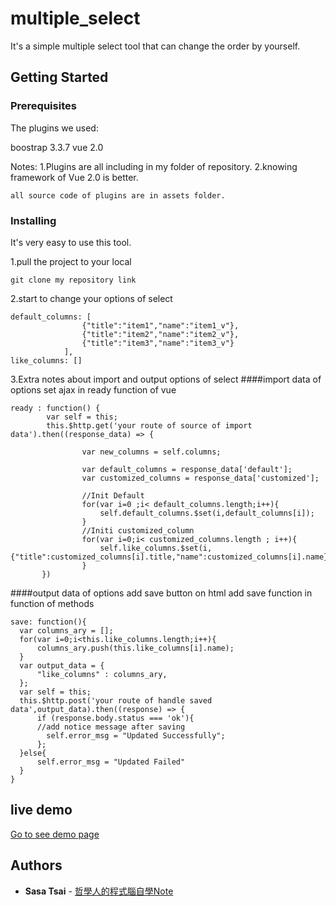 # multiple_select
It's a simple multiple select tool that can change the order by yourself.

## Getting Started

### Prerequisites

The plugins we used:

boostrap 3.3.7
vue 2.0

Notes: 
1.Plugins are all including in my folder of repository.
2.knowing framework of Vue 2.0 is better.

```
all source code of plugins are in assets folder.
```

### Installing

It's very easy to use this tool.

1.pull the project to your local
```
git clone my repository link
```

2.start to change your options of select
```
default_columns: [
                {"title":"item1","name":"item1_v"},
                {"title":"item2","name":"item2_v"},
                {"title":"item3","name":"item3_v"}
            ],
like_columns: []
```

3.Extra notes about import and output options of select
####import data of options
set ajax in ready function of vue
```
ready : function() {
        var self = this;
        this.$http.get('your route of source of import data').then((response_data) => {
            
                var new_columns = self.columns;	
                
                var default_columns = response_data['default'];
                var customized_columns = response_data['customized'];

                //Init Default
                for(var i=0 ;i< default_columns.length;i++){
                    self.default_columns.$set(i,default_columns[i]);
                }
                //Initi customized_column 
                for(var i=0;i< customized_columns.length ; i++){
                    self.like_columns.$set(i,{"title":customized_columns[i].title,"name":customized_columns[i].name});
                }
       })

```

####output data of options
add save button on html
add save function in function of methods
```
save: function(){          
  var columns_ary = [];
  for(var i=0;i<this.like_columns.length;i++){
      columns_ary.push(this.like_columns[i].name);
  }
  var output_data = {
      "like_columns" : columns_ary,
  };
  var self = this;
  this.$http.post('your route of handle saved data',output_data).then((response) => {
      if (response.body.status === 'ok'){
      //add notice message after saving
        self.error_msg = "Updated Successfully";
      };
  }else{
      self.error_msg = "Updated Failed"
  }
}
```

## live demo
<a href="https://tin80122.github.io/multiple_select/multiple_select.html" target="_blank">Go to see demo page</a>

## Authors

* **Sasa Tsai** - [哲學人的程式腦自學Note](https://sasacode.wordpress.com/)
